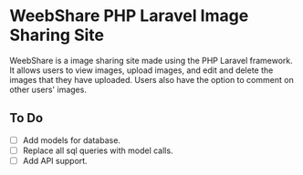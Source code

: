 # WeebShare PHP Laravel Image Sharing Site

WeebShare is a image sharing site made using the PHP Laravel framework. It allows users to view images, upload images, 
and edit and delete the images that they have uploaded. Users also have the option to comment on other users' images.

## To Do
- [ ] Add models for database.
- [ ] Replace all sql queries with model calls.
- [ ] Add API support.
